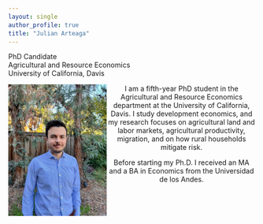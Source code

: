 ```yaml
---
layout: single
author_profile: true
title: "Julian Arteaga"
---
```


PhD Candidate  
Agricultural and Resource Economics  
University of California, Davis

<img align="left" src="assets/Headshot.jpg" alt="Headshot" width="200">

<p align="center">
I am a fifth-year PhD student in the Agricultural and Resource Economics department at the University of California, Davis. I study development economics, and my research focuses on agricultural land and labor markets, agricultural productivity, migration, and on how rural households mitigate risk.
</p>

<p align="center">
Before starting my Ph.D. I received an MA and a BA in Economics from the Universidad de los Andes.
</p>
